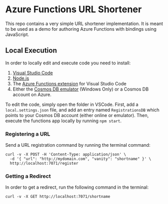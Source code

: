 # Azure Functions URL Shortener

This repo contains a very simple URL shortener implementation. It is meant to be used as a demo for authoring Azure Functions with bindings using JavaScript.

## Local Execution

In order to locally edit and execute code you need to install:

1. [Visual Studio Code](https://code.visualstudio.com/)
2. [Node.js](https://nodejs.org/)
3. The [Azure Functions extension](https://marketplace.visualstudio.com/items?itemName=ms-azuretools.vscode-azurefunctions) for Visual Studio Code
4. Either the [Cosmos DB emulator](https://docs.microsoft.com/en-us/azure/cosmos-db/local-emulator) (Windows Only) or a Cosmos DB account on Azure.

To edit the code, simply open the folder in VSCode. First, add a `local.settings.json` file, and add an entry named `RegistrationsDB` which points to your Cosmos DB account (either online or emulator). Then, execute the functions app locally by running `npm start`.

### Registering a URL

Send a URL registration command by running the terminal command:

```
curl -v -X POST -H 'Content-Type: application/json' \
  -d '{ "url": "http://mydomain.com", "vanity": "shortname" }' \
  http://localhost:7071/register
```

### Getting a Redirect

In order to get a redirect, run the following command in the terminal:

```
curl -v -X GET http://localhost:7071/shortname
```
